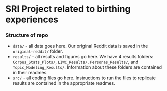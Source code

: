 # SRI Project related to birthing experiences


### Structure of repo

- `data/` - all data goes here. Our original Reddit data is saved in the `original-reddit/` folder.
- `results/` - all results and figures go here. We have 4 results folders: `Corpus_Stats_Plots/`, `LIWC_Results/`, `Personas_Results/`, and `Topic_Modeling_Results/`. Information about these folders are contained in their readmes. 
- `src/` - all coding files go here. Instructions to run the files to replicate results are contained in the appropriate readmes.
